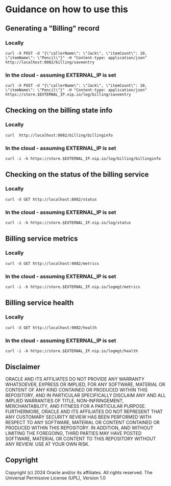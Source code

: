 # Guidance on how to use this

## Generating a "Billing" record

### Locally
`curl -X POST -d "{\"callerName\": \"Jack\", \"itemCount\": 10, \"itemName\": \"Pencil\"}" -H "Content-type: application/json" http://localhost:8082/billing/saveentry `

### In the cloud - assuming EXTERNAL_IP is set
`curl -X POST -d "{\"callerName\": \"Jack\", \"itemCount\": 10, \"itemName\": \"Pencil\"}" -H "Content-type: application/json" https://store.$EXTERNAL_IP.nip.io/log/billing/saveentry `


## Checking on the billing state info

### Locally
`curl  http://localhost:8082/billing/billinginfo`

### In the cloud - assuming EXTERNAL_IP is set

`curl -i -k https://store.$EXTERNAL_IP.nip.io/log/billing/billinginfo`

## Checking on the status of the billing service

### Locally

`curl -X GET http://localhost:8082/status`

### In the cloud - assuming EXTERNAL_IP is set
`curl -i -k https://store.$EXTERNAL_IP.nip.io/log/status`

## Billing service metrics

### Locally

`curl -X GET http://localhost:9082/metrics`

### In the cloud - assuming EXTERNAL_IP is set
`curl -i -k https://store.$EXTERNAL_IP.nip.io/logmgt/metrics`

## Billing service health

### Locally

`curl -X GET http://localhost:9082/health`

### In the cloud - assuming EXTERNAL_IP is set
`curl -i -k https://store.$EXTERNAL_IP.nip.io/logmgt/health`

## Disclaimer

ORACLE AND ITS AFFILIATES DO NOT PROVIDE ANY WARRANTY WHATSOEVER, EXPRESS OR IMPLIED, FOR ANY SOFTWARE, MATERIAL OR CONTENT OF ANY KIND CONTAINED OR PRODUCED WITHIN THIS REPOSITORY, AND IN PARTICULAR SPECIFICALLY DISCLAIM ANY AND ALL IMPLIED WARRANTIES OF TITLE, NON-INFRINGEMENT, MERCHANTABILITY, AND FITNESS FOR A PARTICULAR PURPOSE. FURTHERMORE, ORACLE AND ITS AFFILIATES DO NOT REPRESENT THAT ANY CUSTOMARY SECURITY REVIEW HAS BEEN PERFORMED WITH RESPECT TO ANY SOFTWARE, MATERIAL OR CONTENT CONTAINED OR PRODUCED WITHIN THIS REPOSITORY. IN ADDITION, AND WITHOUT LIMITING THE FOREGOING, THIRD PARTIES MAY HAVE POSTED SOFTWARE, MATERIAL OR CONTENT TO THIS REPOSITORY WITHOUT ANY REVIEW. USE AT YOUR OWN RISK.

## Copyright

Copyright (c) 2024 Oracle and/or its affiliates. All rights reserved.
The Universal Permissive License (UPL), Version 1.0